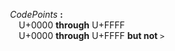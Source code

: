 &emsp;&emsp;<a name="CodePoints"></a>*CodePoints* **:**  
&emsp;&emsp;&emsp;<a name="CodePoints-dbhnkzqb"></a>U+0000 **through** U+FFFF  
&emsp;&emsp;&emsp;<a name="CodePoints-hc3cfyk1"></a>U+0000 **through** U+FFFF **but not** `` > ``  
  
